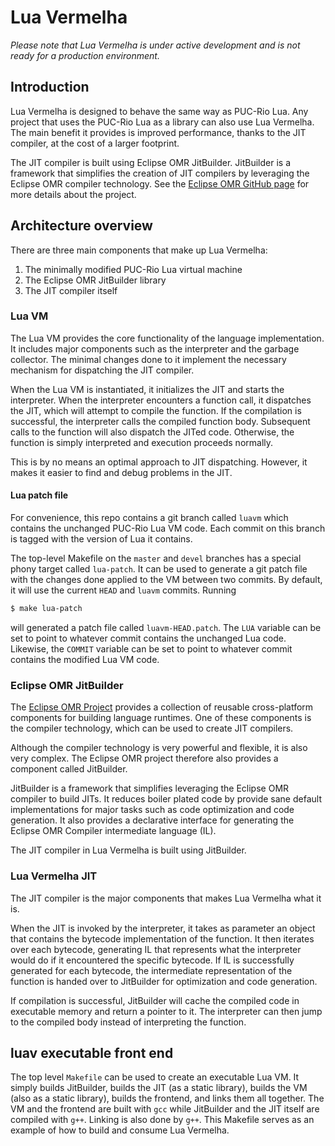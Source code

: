 # Lua Vermelha

*Please note that Lua Vermelha is under active development and is not ready for a production environment.*

## Introduction

Lua Vermelha is designed to behave the same way as PUC-Rio Lua. Any project
that uses the PUC-Rio Lua as a library can also use Lua Vermelha. The main
benefit it provides is improved performance, thanks to the JIT compiler, at
the cost of a larger footprint.

The JIT compiler is built using Eclipse OMR JitBuilder. JitBuilder is a
framework that simplifies the creation of JIT compilers by leveraging
the Eclipse OMR compiler technology. See the
[Eclipse OMR GitHub page](https://github.com/eclipse/omr) for more details
about the project.

## Architecture overview

There are three main components that make up Lua Vermelha:

1. The minimally modified PUC-Rio Lua virtual machine
2. The Eclipse OMR JitBuilder library
3. The JIT compiler itself

### Lua VM

The Lua VM provides the core functionality of the language implementation.
It includes major components such as the interpreter and the garbage
collector. The minimal changes done to it implement the necessary mechanism
for dispatching the JIT compiler.

When the Lua VM is instantiated, it initializes the JIT and starts the
interpreter. When the interpreter encounters a function call, it dispatches
the JIT, which will attempt to compile the function. If the compilation is
successful, the interpreter calls the compiled function body. Subsequent 
calls to the function will also dispatch the JITed code. Otherwise,
the function is simply interpreted and execution proceeds normally.

This is by no means an optimal approach to JIT dispatching. However, it
makes it easier to find and debug problems in the JIT.

#### Lua patch file

For convenience, this repo contains a git branch called `luavm` which contains
the unchanged PUC-Rio Lua VM code. Each commit on this branch is tagged with
the version of Lua it contains.

The top-level Makefile on the `master` and `devel` branches has a special
phony target called `lua-patch`. It can be used to generate a git patch file
with the changes done applied to the VM between two commits. By default,
it will use the current `HEAD` and `luavm` commits. Running

```sh
$ make lua-patch
```

will generated a patch file called `luavm-HEAD.patch`. The `LUA` variable
can be set to point to whatever commit contains the unchanged Lua code.
Likewise, the `COMMIT` variable can be set to point to whatever commit
contains the modified Lua VM code.

### Eclipse OMR JitBuilder

The [Eclipse OMR Project](http://www.eclipse.org/omr) provides a collection
of reusable cross-platform components for building language runtimes. One
of these components is the compiler technology, which can be used to create
JIT compilers.

Although the compiler technology is very powerful and flexible, it is also
very complex. The Eclipse OMR project therefore also provides a component
called JitBuilder.

JitBuilder is a framework that simplifies leveraging the Eclipse OMR
compiler to build JITs. It reduces boiler plated code by provide sane
default implementations for major tasks such as code optimization and
code generation. It also provides a declarative interface for generating
the Eclipse OMR Compiler intermediate language (IL).

The JIT compiler in Lua Vermelha is built using JitBuilder. 

### Lua Vermelha JIT

The JIT compiler is the major components that makes Lua Vermelha what it is.

When the JIT is invoked by the interpreter, it takes as parameter an
object that contains the bytecode implementation of the function. It then
iterates over each bytecode, generating IL that represents what the
interpreter would do if it encountered the specific bytecode. If IL is
successfully generated for each bytecode, the intermediate representation
of the function is handed over to JitBuilder for optimization and
code generation.

If compilation is successful, JitBuilder will cache the compiled code
in executable memory and return a pointer to it. The interpreter can
then jump to the compiled body instead of interpreting the function.

## luav executable front end

The top level `Makefile` can be used to create an executable Lua VM. It
simply builds JitBuilder, builds the JIT (as a static library), builds
the VM (also as a static library), builds the frontend, and links them
all together. The VM and the frontend are built with `gcc` while JitBuilder
and the JIT itself are compiled with `g++`. Linking is also done by `g++`.
This Makefile serves as an example of how to build and consume Lua Vermelha.
